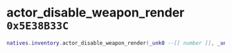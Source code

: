 # actor_disable_weapon_render `0x5E38B33C`

```lua
natives.inventory.actor_disable_weapon_render(_unk0 --[[ number ]], _unk1 --[[ number ]], _unk2 --[[ number ]])
```